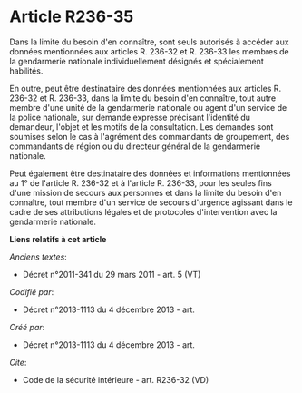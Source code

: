 # Article R236-35

Dans la limite du besoin d'en connaître, sont seuls autorisés à accéder aux données mentionnées aux articles R. 236-32 et R.
236-33 les membres de la gendarmerie nationale individuellement désignés et spécialement habilités. 

En outre, peut être destinataire des données mentionnées aux articles R. 236-32 et R. 236-33, dans la limite du besoin d'en
connaître, tout autre membre d'une unité de la gendarmerie nationale ou agent d'un service de la police nationale, sur
demande expresse précisant l'identité du demandeur, l'objet et les motifs de la consultation. Les demandes sont soumises
selon le cas à l'agrément des commandants de groupement, des commandants de région ou du directeur général de la gendarmerie
nationale. 

Peut également être destinataire des données et informations mentionnées au 1° de l'article R. 236-32 et à l'article R.
236-33, pour les seules fins d'une mission de secours aux personnes et dans la limite du besoin d'en connaître, tout membre
d'un service de secours d'urgence agissant dans le cadre de ses attributions légales et de protocoles d'intervention avec la
gendarmerie nationale.

**Liens relatifs à cet article**

_Anciens textes_:

  - Décret n°2011-341 du 29 mars 2011 - art. 5 (VT)

_Codifié par_:

  - Décret n°2013-1113 du 4 décembre 2013 - art.

_Créé par_:

  - Décret n°2013-1113 du 4 décembre 2013 - art.

_Cite_:

  - Code de la sécurité intérieure - art. R236-32 (VD)
